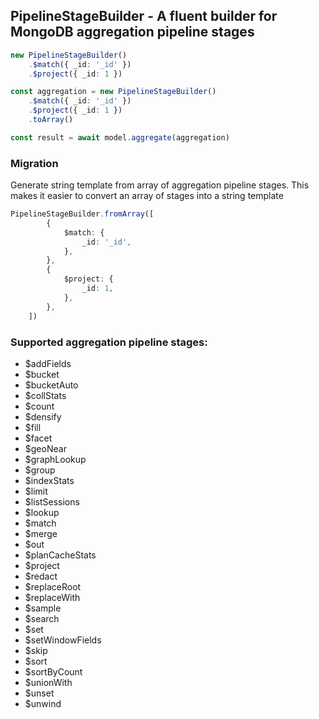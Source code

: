 ## PipelineStageBuilder - A fluent builder for MongoDB aggregation pipeline stages

```ts
new PipelineStageBuilder()
    .$match({ _id: '_id' })
    .$project({ _id: 1 })
```


```ts
const aggregation = new PipelineStageBuilder()
    .$match({ _id: '_id' })
    .$project({ _id: 1 })
    .toArray()

const result = await model.aggregate(aggregation)
```


### Migration
Generate string template from array of aggregation pipeline stages. This makes it easier to convert an array of stages into a string template

```ts
PipelineStageBuilder.fromArray([
		{
			$match: {
				_id: '_id',
			},
		},
		{
			$project: {
				_id: 1,
			},
		},
	])
```


### Supported aggregation pipeline stages:

- $addFields
- $bucket
- $bucketAuto
- $collStats
- $count
- $densify
- $fill
- $facet
- $geoNear
- $graphLookup
- $group
- $indexStats
- $limit
- $listSessions
- $lookup
- $match
- $merge
- $out
- $planCacheStats
- $project
- $redact
- $replaceRoot
- $replaceWith
- $sample
- $search
- $set
- $setWindowFields
- $skip
- $sort
- $sortByCount
- $unionWith
- $unset
- $unwind